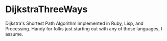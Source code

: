 DijkstraThreeWays
=================

Dijkstra's Shortest Path Algorithm implemented in Ruby, Lisp, and Processing. Handy for folks just starting out with any of those languages, I assume.